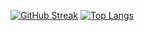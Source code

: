 [![GitHub Streak](http://github-readme-streak-stats.herokuapp.com?user=astatin3&theme=dark&background=000000)](https://git.io/streak-stats)
[![Top Langs](https://github-readme-stats.vercel.app/api/top-langs/?username=astatin3&layout=compact&theme=vision-friendly-dark)](https://github.com/anuraghazra/github-readme-stats)
